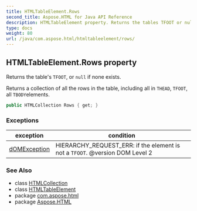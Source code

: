 ```yaml
---
title: HTMLTableElement.Rows
second_title: Aspose.HTML for Java API Reference
description: HTMLTableElement property. Returns the tables TFOOT or null if none exists
type: docs
weight: 80
url: /java/com.aspose.html/htmltableelement/rows/
---
```

## HTMLTableElement.Rows property

Returns the table's `TFOOT`, or `null` if none exists.

Returns a collection of all the rows in the table, including all in `THEAD`, `TFOOT`, all `TBODY`elements.

```java
public HTMLCollection Rows { get; }
```

### Exceptions

| exception | condition |
| --- | --- |
| [dOMException](../../../com.aspose.html.dom/domexception/) | HIERARCHY_REQUEST_ERR: if the element is not a `TFOOT`. @version DOM Level 2 |

### See Also

* class [HTMLCollection](../../../com.aspose.html.collections/htmlcollection/)
* class [HTMLTableElement](../)
* package [com.aspose.html](../../htmltableelement/)
* package [Aspose.HTML](../../../)
